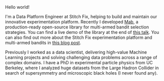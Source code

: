 Hello world!

I'm a Data Platform Engineer at Stitch Fix, helping to build and maintain our innovative experimentation platform. Recently I developed [Mab](https://github.com/stitchfix/mab), a production-ready open-source library for multi-armed bandit selection strategies. You can find a live demo of the library at the end of [this talk](https://learning.oreilly.com/videos/ai-superstream-series/0636920541356/0636920541356-video333183). You can also find out more about the Stitch Fix experimentation platform and multi-armed bandits in [this blog post](https://multithreaded.stitchfix.com/blog/2020/08/05/bandits/).

Previously I worked as a data scientist, delivering high-value Machine Learning projects and solving challenging data problems across a range of complex domains. I have a PhD in experimental particle physics from UC Berkeley, where I analyzed huge datasets from the Large Hadron Collider in search of supersymmetry and microscopic black holes (I never found any). 
